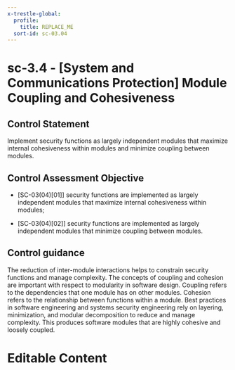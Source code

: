 ```yaml
---
x-trestle-global:
  profile:
    title: REPLACE_ME
  sort-id: sc-03.04
---
```


# sc-3.4 - \[System and Communications Protection\] Module Coupling and Cohesiveness

## Control Statement

Implement security functions as largely independent modules that maximize internal cohesiveness within modules and minimize coupling between modules.

## Control Assessment Objective

- \[SC-03(04)[01]\] security functions are implemented as largely independent modules that maximize internal cohesiveness within modules;

- \[SC-03(04)[02]\] security functions are implemented as largely independent modules that minimize coupling between modules.

## Control guidance

The reduction of inter-module interactions helps to constrain security functions and manage complexity. The concepts of coupling and cohesion are important with respect to modularity in software design. Coupling refers to the dependencies that one module has on other modules. Cohesion refers to the relationship between functions within a module. Best practices in software engineering and systems security engineering rely on layering, minimization, and modular decomposition to reduce and manage complexity. This produces software modules that are highly cohesive and loosely coupled.

# Editable Content

<!-- Make additions and edits below -->
<!-- The above represents the contents of the control as received by the profile, prior to additions. -->
<!-- If the profile makes additions to the control, they will appear below. -->
<!-- The above markdown may not be edited but you may edit the content below, and/or introduce new additions to be made by the profile. -->
<!-- If there is a yaml header at the top, parameter values may be edited. Use --set-parameters to incorporate the changes during assembly. -->
<!-- The content here will then replace what is in the profile for this control, after running profile-assemble. -->
<!-- The current profile has no added parts for this control, but you may add new ones here. -->
<!-- Each addition must have a heading either of the form ## Control my_addition_name -->
<!-- or ## Part a. (where the a. refers to one of the control statement labels.) -->
<!-- "## Control" parts are new parts added after the statement part. -->
<!-- "## Part" parts are new parts added into the top-level statement part with that label. -->
<!-- Subparts may be added with nested hash levels of the form ### My Subpart Name -->
<!-- underneath the parent ## Control or ## Part being added -->
<!-- See https://ibm.github.io/compliance-trestle/tutorials/ssp_profile_catalog_authoring/ssp_profile_catalog_authoring for guidance. -->

